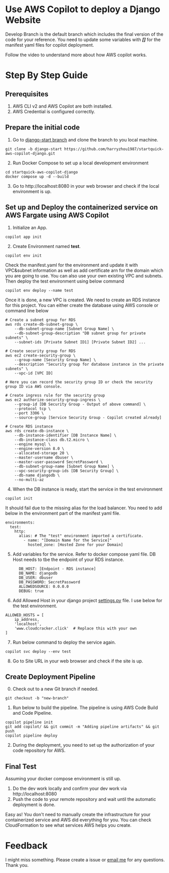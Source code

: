# Use AWS Copilot to deploy a Django Website
Develop Branch is the default branch which includes the final version of the code for your reference. You need to update some variables with ***[]*** for the manifest yaml files for copilot deployment.

Follow the video to understand more about how AWS copilot works.

# Step By Step Guide
## Prerequisites
1. AWS CLI v2 and AWS Copilot are both installed.
2. AWS Credential is configured correctly.
## Prepare the initial code
1. Go to [django-start branch](https://github.com/harryzhou1987/startquick-aws-copilot-django/tree/django-start) and clone the branch to you local machine.
```
git clone -b django-start https://github.com/harryzhou1987/startquick-aws-copilot-django.git
```
2. Run Docker Compose to set up a local development environment
```
cd startquick-aws-copilot-django
docker compose up -d --build
```
3. Go to http://localhost:8080 in your web browser and check if the local environment is up.

## Set up and Deploy the containerized service on AWS Fargate using AWS Copilot
1. Initialize an App.
```
copilot app init
```
2. Create Environment named **test**.
```
copilot env init
```
Check the manifest.yaml for the environment and update it with VPC&subnet information as well as add certificate arn for the domain which you are going to use. You can also use your own existing VPC and subnets.
Then deploy the test environment using below command
```
copilot env deploy --name test
```
Once it is done, a new VPC is created. We need to create an RDS instance for this project. You can either create the database using AWS console or command line below
```
# Create a subnet group for RDS
aws rds create-db-subnet-group \
    --db-subnet-group-name [Subnet Group Name] \
    --db-subnet-group-description "DB subnet group for private subnets" \
    --subnet-ids [Private Subnet ID1] [Private Subnet ID2] ...

# Create security group for RDS
aws ec2 create-security-group \
    --group-name [Security Group Name] \
    --description "Security group for database instance in the private subnets" \
    --vpc-id [VPC ID]

# Here you can record the security group ID or check the security group ID via AWS console.

# Create ingress rule for the security group
aws ec2 authorize-security-group-ingress \
    --group-id [DB Security Group - Output of above command] \
    --protocol tcp \
    --port 3306 \
    --source-group [Service Security Group - Copilot created already]

# Create RDS instance
aws rds create-db-instance \
    --db-instance-identifier [DB Instance Name] \
    --db-instance-class db.t2.micro \
    --engine mysql \
    --engine-version 8.0 \
    --allocated-storage 20 \
    --master-username dbuser \
    --master-user-password SecretPassword \
    --db-subnet-group-name [Subnet Group Name] \
    --vpc-security-group-ids [DB Security Group] \
    --db-name djangodb \
    --no-multi-az
```
4. When the DB instance is ready, start the service in the test environment
```
copilot init
```
It should fail due to the missing alias for the load balancer. You need to add below in the environment part of the manifest yaml file.
```
environments:
  test:
    http:
      alias: # The "test" environment imported a certificate.
        - name: "[Domain Name for the Service]"
          hosted_zone: [Hosted Zone for your Domain]
```

5. Add variables for the service. Refer to docker compose yaml file.
DB Host needs to tbe the endpoint of your RDS instance.
```
      DB_HOST: [Endpoint - RDS instance]
      DB_NAME: djangodb
      DB_USER: dbuser
      DB_PASSWORD: SecretPassword
      ALLOWEDSOURCE: 0.0.0.0
      DEBUG: true
```
6. Add Allowed Host in your django project [settings.py](django-project/mysite/mysite/settings.py) file. I use below for the test environment.
```
ALLOWED_HOSTS = [
    ip_address,
    'localhost',
    'www.cloudcracker.click'  # Replace this with your own
]
```
7. Run below command to deploy the service again.
```
copilot svc deploy --env test
```
8. Go to Site URL in your web browser and check if the site is up.

## Create Deployment Pipeline
0. Check out to a new Git branch if needed.
```
git checkout -b "new-branch"
```
1. Run below to build the pipeline. The pipeline is using AWS Code Build and Code Pipeline.
```
copilot pipeline init
git add copilot/ && git commit -m "Adding pipeline artifacts" && git push
copilot pipeline deploy
```
2. During the deployment, you need to set up the authorization of your code repository for AWS.

## Final Test
Assuming your docker compose environment is still up.
1. Do the dev work locally and confirm your dev work via http://localhost:8080
2. Push the code to your remote repository and wait until the automatic deployment is done.

Easy as! You don't need to manually create the infrastructure for your containerized service and AWS did everything for you.
You can check CloudFormation to see what services AWS helps you create.

# Feedback
I might miss something. Please create a issue or [email me](harry.xiao.zhou@gmail.com) for any questions. Thank you.